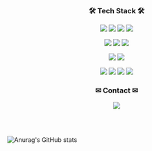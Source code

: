 <!-- ### Hi there 👋 -->
<h3 align="center">🛠 Tech Stack 🛠</h3>

<p align="center">
  <p align="center">
    <img src="https://img.shields.io/badge/HTML5-E34F26?style=flat-square&logo=HTML5&logoColor=white"/> 
    <img src="https://img.shields.io/badge/CSS3-1572B6?style=flat-square&logo=CSS3&logoColor=white"/>
    <img src="https://img.shields.io/badge/JavaScript-F7DF1E?style=flat-square&logo=JavaScript&logoColor=white"/>
    <img src="https://img.shields.io/badge/React-61DAFB?style=flat-square&logo=React&logoColor=white"/>
    <!--   <img src="https://img.shields.io/badge/ReactNative-61DAFB?style=flat-square&logo=React&logoColor=white"/>
        <img src="https://img.shields.io/badge/Bootstrap-7952B3?style=flat-square&logo=Bootstrap&logoColor=white"/> -->
  </p>
  <p align="center">
    <img src="https://img.shields.io/badge/Node.js-339933?style=flat-square&logo=Node.js&logoColor=white"/>
    <img src="https://img.shields.io/badge/typescript-3178C6?style=flat-square&logo=TypeScript&logoColor=white"/>
    <img src="https://img.shields.io/badge/Django-092E20?style=flat-square&logo=Django&logoColor=white"/>
  </p>
  
  <p align="center">
    <img src="https://img.shields.io/badge/MongoDB-47A248?style=flat-square&logo=MongoDB&logoColor=white"/>
    <img src="https://img.shields.io/badge/MySQL-4479A1?style=flat-square&logo=MySQL&logoColor=white"/>
  </p>

  <p align="center">
    <img src="https://img.shields.io/badge/python-3776AB?style=flat-square&logo=Python&logoColor=white"/>
    <img src="https://img.shields.io/badge/JAVA-007396?style=flat-square&logo=Java&logoColor=white"/>
    <img src="https://img.shields.io/badge/c++-00599C?style=flat-square&logo=c%2B%2B&logoColor=white"/>
    <img src="https://img.shields.io/badge/Amazon AWS-232F3E?style=flat-square&logo=Amazon%20AWS&logoColor=white"/>
  </p>

  <h3 align="center">✉ Contact ✉</h3>
  <p align="center">
    <a href="mailto:cyh6099@kookmin.ac.kr">
    <img
    src="https://img.shields.io/badge/Gmail-d14836?style=flat-square&logo=Gmail&logoColor=white&link=mailto:cyh6099@kookmin.ac.kr"
    style="height : auto; margin-left : 10px; margin-right : 10px;"/>
    </a>
  </p>
  </br>
  </br>
  
  
  <img align="center">![Anurag's GitHub stats](https://github-readme-stats.vercel.app/api?username=youngh0&show_icons=true&theme=vue)</img>
</p>


<!--
**youngh0/youngh0** is a ✨ _special_ ✨ repository because its `README.md` (this file) appears on your GitHub profile.

Here are some ideas to get you started:

- 🔭 I’m currently working on ...
- 🌱 I’m currently learning ...
- 👯 I’m looking to collaborate on ...
- 🤔 I’m looking for help with ...
- 💬 Ask me about ...
- 📫 How to reach me: ...
- 😄 Pronouns: ...
- ⚡ Fun fact: ...
-->

